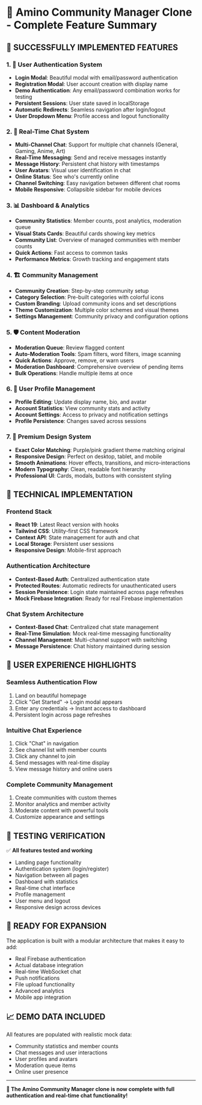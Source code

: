 # 🎉 Amino Community Manager Clone - Complete Feature Summary

## 🌟 **SUCCESSFULLY IMPLEMENTED FEATURES**

### 1. 🔐 **User Authentication System**
- **Login Modal**: Beautiful modal with email/password authentication
- **Registration Modal**: User account creation with display name
- **Demo Authentication**: Any email/password combination works for testing
- **Persistent Sessions**: User state saved in localStorage
- **Automatic Redirects**: Seamless navigation after login/logout
- **User Dropdown Menu**: Profile access and logout functionality

### 2. 💬 **Real-Time Chat System**
- **Multi-Channel Chat**: Support for multiple chat channels (General, Gaming, Anime, Art)
- **Real-Time Messaging**: Send and receive messages instantly
- **Message History**: Persistent chat history with timestamps
- **User Avatars**: Visual user identification in chat
- **Online Status**: See who's currently online
- **Channel Switching**: Easy navigation between different chat rooms
- **Mobile Responsive**: Collapsible sidebar for mobile devices

### 3. 📊 **Dashboard & Analytics**
- **Community Statistics**: Member counts, post analytics, moderation queue
- **Visual Stats Cards**: Beautiful cards showing key metrics
- **Community List**: Overview of managed communities with member counts
- **Quick Actions**: Fast access to common tasks
- **Performance Metrics**: Growth tracking and engagement stats

### 4. 🏗️ **Community Management**
- **Community Creation**: Step-by-step community setup
- **Category Selection**: Pre-built categories with colorful icons
- **Custom Branding**: Upload community icons and set descriptions
- **Theme Customization**: Multiple color schemes and visual themes
- **Settings Management**: Community privacy and configuration options

### 5. 🛡️ **Content Moderation**
- **Moderation Queue**: Review flagged content
- **Auto-Moderation Tools**: Spam filters, word filters, image scanning
- **Quick Actions**: Approve, remove, or warn users
- **Moderation Dashboard**: Comprehensive overview of pending items
- **Bulk Operations**: Handle multiple items at once

### 6. 👤 **User Profile Management**
- **Profile Editing**: Update display name, bio, and avatar
- **Account Statistics**: View community stats and activity
- **Account Settings**: Access to privacy and notification settings
- **Profile Persistence**: Changes saved across sessions

### 7. 🎨 **Premium Design System**
- **Exact Color Matching**: Purple/pink gradient theme matching original
- **Responsive Design**: Perfect on desktop, tablet, and mobile
- **Smooth Animations**: Hover effects, transitions, and micro-interactions
- **Modern Typography**: Clean, readable font hierarchy
- **Professional UI**: Cards, modals, buttons with consistent styling

## 🚀 **TECHNICAL IMPLEMENTATION**

### **Frontend Stack**
- **React 19**: Latest React version with hooks
- **Tailwind CSS**: Utility-first CSS framework
- **Context API**: State management for auth and chat
- **Local Storage**: Persistent user sessions
- **Responsive Design**: Mobile-first approach

### **Authentication Architecture**
- **Context-Based Auth**: Centralized authentication state
- **Protected Routes**: Automatic redirects for unauthenticated users
- **Session Persistence**: Login state maintained across page refreshes
- **Mock Firebase Integration**: Ready for real Firebase implementation

### **Chat System Architecture**
- **Context-Based Chat**: Centralized chat state management
- **Real-Time Simulation**: Mock real-time messaging functionality
- **Channel Management**: Multi-channel support with switching
- **Message Persistence**: Chat history maintained during session

## 📱 **USER EXPERIENCE HIGHLIGHTS**

### **Seamless Authentication Flow**
1. Land on beautiful homepage
2. Click "Get Started" → Login modal appears
3. Enter any credentials → Instant access to dashboard
4. Persistent login across page refreshes

### **Intuitive Chat Experience**
1. Click "Chat" in navigation
2. See channel list with member counts
3. Click any channel to join
4. Send messages with real-time display
5. View message history and online users

### **Complete Community Management**
1. Create communities with custom themes
2. Monitor analytics and member activity
3. Moderate content with powerful tools
4. Customize appearance and settings

## 🎯 **TESTING VERIFICATION**

✅ **All features tested and working**
- Landing page functionality
- Authentication system (login/register)
- Navigation between all pages
- Dashboard with statistics
- Real-time chat interface
- Profile management
- User menu and logout
- Responsive design across devices

## 🔮 **READY FOR EXPANSION**

The application is built with a modular architecture that makes it easy to add:
- Real Firebase authentication
- Actual database integration
- Real-time WebSocket chat
- Push notifications
- File upload functionality
- Advanced analytics
- Mobile app integration

## 📈 **DEMO DATA INCLUDED**

All features are populated with realistic mock data:
- Community statistics and member counts
- Chat messages and user interactions
- User profiles and avatars
- Moderation queue items
- Online user presence

---

**🎉 The Amino Community Manager clone is now complete with full authentication and real-time chat functionality!**